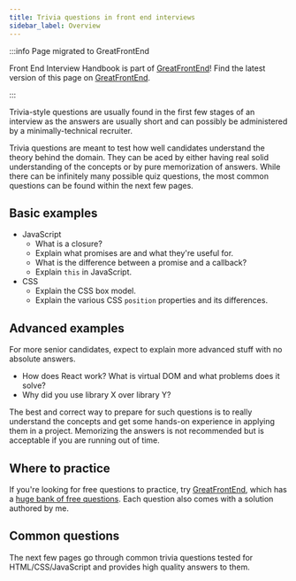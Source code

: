```yaml
---
title: Trivia questions in front end interviews
sidebar_label: Overview
---
```


:::info Page migrated to GreatFrontEnd

Front End Interview Handbook is part of [GreatFrontEnd](https://www.greatfrontend.com?utm_source=frontendinterviewhandbook&utm_medium=referral&gnrs=frontendinterviewhandbook)! Find the latest version of this page on [GreatFrontEnd](https://www.greatfrontend.com/front-end-interview-playbook/quiz?utm_source=frontendinterviewhandbook&utm_medium=referral&gnrs=frontendinterviewhandbook).

:::

Trivia-style questions are usually found in the first few stages of an interview as the answers are usually short and can possibly be administered by a minimally-technical recruiter.

Trivia questions are meant to test how well candidates understand the theory behind the domain. They can be aced by either having real solid understanding of the concepts or by pure memorization of answers. While there can be infinitely many possible quiz questions, the most common questions can be found within the next few pages.

## Basic examples

- JavaScript
  - What is a closure?
  - Explain what promises are and what they're useful for.
  - What is the difference between a promise and a callback?
  - Explain `this` in JavaScript.
- CSS
  - Explain the CSS box model.
  - Explain the various CSS `position` properties and its differences.

## Advanced examples

For more senior candidates, expect to explain more advanced stuff with no absolute answers.

- How does React work? What is virtual DOM and what problems does it solve?
- Why did you use library X over library Y?

The best and correct way to prepare for such questions is to really understand the concepts and get some hands-on experience in applying them in a project. Memorizing the answers is not recommended but is acceptable if you are running out of time.

## Where to practice

If you're looking for free questions to practice, try [GreatFrontEnd](https://www.greatfrontend.com?utm_source=frontendinterviewhandbook&utm_medium=referral&gnrs=frontendinterviewhandbook), which has a [huge bank of free questions](https://www.greatfrontend.com/questions/quiz?utm_source=frontendinterviewhandbook&utm_medium=referral&gnrs=frontendinterviewhandbook). Each question also comes with a solution authored by me.

## Common questions

The next few pages go through common trivia questions tested for HTML/CSS/JavaScript and provides high quality answers to them.
